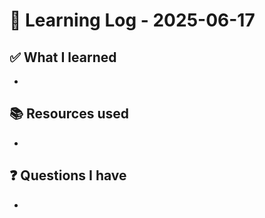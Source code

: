 # 🧠 Learning Log - 2025-06-17

## ✅ What I learned

- 

## 📚 Resources used

- 

## ❓ Questions I have

- 
